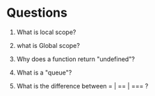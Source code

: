 # Questions

1. What is local scope?

2. what is Global scope?

3. Why does a function return "undefined"?

4. What is a "queue"?

5. What is the difference between = | == | === ?